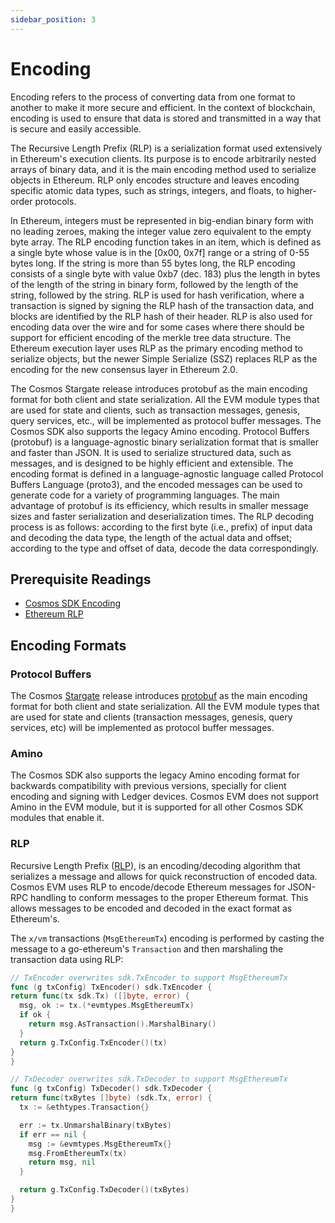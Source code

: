 ```yaml
---
sidebar_position: 3
---
```


# Encoding

Encoding refers to the process of converting data from one format to another to make it more secure and efficient.
In the context of blockchain, encoding is used to ensure that data is stored and transmitted in a way that is secure and
easily accessible.

The Recursive Length Prefix (RLP) is a serialization format used extensively in Ethereum's execution clients. Its purpose
is to encode arbitrarily nested arrays of binary data, and it is the main encoding method used to serialize objects in
Ethereum. RLP only encodes structure and leaves encoding specific atomic data types, such as strings, integers, and floats,
to higher-order protocols.

In Ethereum, integers must be represented in big-endian binary form with no leading zeroes,
making the integer value zero equivalent to the empty byte array. The RLP encoding function takes in an item, which is
defined as a single byte whose value is in the [0x00, 0x7f] range or a string of 0-55 bytes long. If the string is
more than 55 bytes long, the RLP encoding consists of a single byte with value 0xb7 (dec. 183) plus the length in
bytes of the length of the string in binary form, followed by the length of the string, followed by the string. RLP
is used for hash verification, where a transaction is signed by signing the RLP hash of the transaction
data, and blocks are identified by the RLP hash of their header. RLP is also used for encoding data over the wire
and for some cases where there should be support for efficient encoding of the merkle tree data structure. The
Ethereum execution layer uses RLP as the primary encoding method to serialize objects, but the newer Simple
Serialize (SSZ) replaces RLP as the encoding for the new consensus layer in Ethereum 2.0.

The Cosmos Stargate release introduces protobuf as the main encoding format for both client and state serialization.
All the EVM module types that are used for state and clients, such as transaction messages, genesis, query services,
etc., will be implemented as protocol buffer messages. The Cosmos SDK also supports the legacy Amino encoding.
Protocol Buffers (protobuf) is a language-agnostic binary serialization format that is smaller and faster than JSON.
It is used to serialize structured data, such as messages, and is designed to be highly efficient and extensible. The
encoding format is defined in a language-agnostic language called Protocol Buffers Language (proto3), and the encoded
messages can be used to generate code for a variety of programming languages. The main advantage of protobuf is its
efficiency, which results in smaller message sizes and faster serialization and deserialization times. The RLP decoding
process is as follows: according to the first byte (i.e., prefix) of input data and decoding the data type, the length
of the actual data and offset; according to the type and offset of data, decode the data correspondingly.

## Prerequisite Readings

- [Cosmos SDK Encoding](https://docs.cosmos.network/main/learn/advanced/encoding)
- [Ethereum RLP](https://eth.wiki/en/fundamentals/rlp)

## Encoding Formats

### Protocol Buffers

The Cosmos [Stargate](https://stargate.cosmos.network/) release introduces
[protobuf](https://developers.google.com/protocol-buffers) as the main encoding format for both
client and state serialization. All the EVM module types that are used for state and clients
(transaction messages, genesis, query services, etc) will be implemented as protocol buffer messages.

### Amino

The Cosmos SDK also supports the legacy Amino encoding format for backwards compatibility with
previous versions, specially for client encoding and signing with Ledger devices. Cosmos EVM does not
support Amino in the EVM module, but it is supported for all other Cosmos SDK modules that enable it.

### RLP

Recursive Length Prefix ([RLP](https://eth.wiki/en/fundamentals/rlp)),
is an encoding/decoding algorithm that serializes a message and
allows for quick reconstruction of encoded data. Cosmos EVM uses RLP to encode/decode Ethereum
messages for JSON-RPC handling to conform messages to the proper Ethereum format. This allows
messages to be encoded and decoded in the exact format as Ethereum's.

The `x/vm` transactions (`MsgEthereumTx`) encoding is performed by casting the message to a go-ethereum's `Transaction`
and then marshaling the transaction data using RLP:

```go
// TxEncoder overwrites sdk.TxEncoder to support MsgEthereumTx
func (g txConfig) TxEncoder() sdk.TxEncoder {
return func(tx sdk.Tx) ([]byte, error) {
  msg, ok := tx.(*evmtypes.MsgEthereumTx)
  if ok {
    return msg.AsTransaction().MarshalBinary()
  }
  return g.TxConfig.TxEncoder()(tx)
}
}

// TxDecoder overwrites sdk.TxDecoder to support MsgEthereumTx
func (g txConfig) TxDecoder() sdk.TxDecoder {
return func(txBytes []byte) (sdk.Tx, error) {
  tx := &ethtypes.Transaction{}

  err := tx.UnmarshalBinary(txBytes)
  if err == nil {
    msg := &evmtypes.MsgEthereumTx{}
    msg.FromEthereumTx(tx)
    return msg, nil
  }

  return g.TxConfig.TxDecoder()(txBytes)
}
}
```